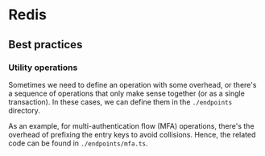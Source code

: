 # Redis

## Best practices

### Utility operations

Sometimes we need to define an operation with some overhead, or there's a sequence of operations that only make sense together (or as a single transaction). In these cases, we can define them in the `./endpoints` directory.

As an example, for multi-authentication flow (MFA) operations, there's the overhead of prefixing the entry keys to avoid collisions. Hence, the related code can be found in `./endpoints/mfa.ts`.

